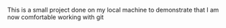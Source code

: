 This is a small project done on my local machine to demonstrate that I am now comfortable working with git
